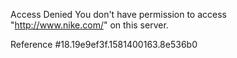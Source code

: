 Access Denied You don't have permission to access "http://www.nike.com/" on this server.

Reference #18.19e9ef3f.1581400163.8e536b0